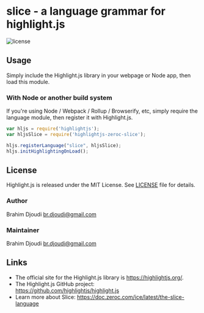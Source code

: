 # slice - a language grammar for highlight.js

![license](https://badgen.net/badge/license/MIT/blue)

## Usage

Simply include the Highlight.js library in your webpage or Node app, then load this module.


### With Node or another build system

If you're using Node / Webpack / Rollup / Browserify, etc, simply require the language module, then register it with Highlight.js.

```javascript
var hljs = require('highlightjs');
var hljsSlice = require('highlightjs-zeroc-slice');

hljs.registerLanguage("slice", hljsSlice);
hljs.initHighlightingOnLoad();
```

## License

Highlight.js is released under the MIT License.
See [LICENSE][1] file for details.

### Author

Brahim Djoudi <br.djoudi@gmail.com>

### Maintainer

Brahim Djoudi <br.djoudi@gmail.com>


## Links

- The official site for the Highlight.js library is <https://highlightjs.org/>.
- The Highlight.js GitHub project: <https://github.com/highlightjs/highlight.js>
- Learn more about Slice: <https://doc.zeroc.com/ice/latest/the-slice-language>

[1]: https://github.com/highlightjs/highlightjs-zeroc-slice/blob/master/LICENSE
